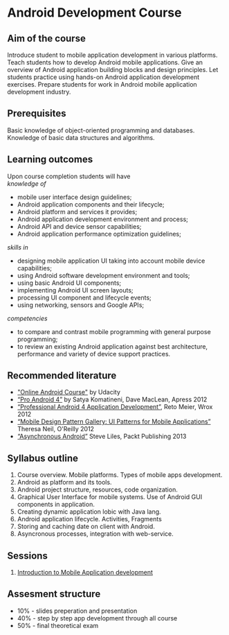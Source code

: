 Android Development Course
==========================

## Aim of the course
Introduce student to mobile application development in various platforms. Teach students how to develop Android mobile applications. Give an overview of Android application building blocks and design principles. Let students practice using hands-on Android application development exercises. Prepare students for work in Android mobile application development industry.

## Prerequisites
Basic knowledge of object-oriented programming and databases. Knowledge of basic data structures and algorithms.

## Learning outcomes
Upon course completion students will have <br/>
_knowledge of_ <br/>
  - mobile user interface design guidelines;
  - Android application components and their lifecycle;
  - Android platform and services it provides;
  - Android application development environment and process;
  - Android API and device sensor capabilities;
  - Android application performance optimization guidelines;

_skills in_ <br/>
  - designing mobile application UI taking into account mobile device capabilities;
  - using Android software development environment and tools;
  - using basic Android UI components;
  - implementing Android UI screen layouts;
  - processing UI component and lifecycle events;
  - using networking, sensors and Google APIs;

_competencies_ <br/>
  - to compare and contrast mobile programming with general purpose programming;
  - to review an existing Android application against best architecture, performance and variety of device support practices.

## Recommended literature
  - ["Online Android Course"][5] by Udacity
  - [“Pro Android 4”][1] by Satya Komatineni, Dave MacLean, Apress 2012
  - [“Professional Android 4 Application Development”][2], Reto Meier, Wrox 2012
  - [“Mobile Design Pattern Gallery: UI Patterns for Mobile Applications”][3] Theresa Neil, O'Reilly 2012
  - [“Asynchronous Android”][4] Steve Liles, Packt Publishing 2013

## Syllabus outline

1.	Course overview. Mobile platforms. Types of mobile apps development.
2.	Android as platform and its tools.
3.	Android project structure, resources, code organization.
4.	Graphical User Interface for mobile systems. Use of Android GUI components in application.
5.	Creating dynamic application lobic with Java lang.
6.	Android application lifecycle. Activities, Fragments
7.	Storing and caching date on client with Android.
8.	Asyncronous processes, integration with web-service.

## Sessions

1.	[Introduction to Mobile Application development](Course/Session_1/README.md)

## Assesment structure
  - 10% - slides preperation and presentation
  - 40% - step by step app development through all course
  - 50% - final theoretical exam

[1]: http://www.amazon.com/Pro-Android-4-Satya-Komatineni/dp/1430239301
[2]: http://www.amazon.com/Professional-Android-4-Application-Development/dp/1118102274/ref=sr_1_1?s=books&ie=UTF8&qid=1410307343&sr=1-1&keywords=Professional+Android+4+Application+Development
[3]: http://www.amazon.com/Mobile-Design-Pattern-Gallery-Edition/dp/1449336442
[4]: http://www.amazon.com/Asynchronous-Android-Steve-Liles/dp/1783286873/ref=sr_1_1?s=books&ie=UTF8&qid=1410307527&sr=1-1&keywords=Asynchronous+Android
[5]: https://www.udacity.com/courses/android

